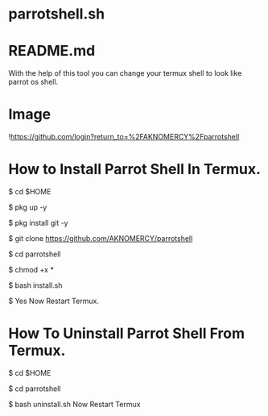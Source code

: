 # parrotshell.sh
# README.md
With the help of this tool you can change your termux shell to look like parrot os shell.

# Image
!https://github.com/login?return_to=%2FAKNOMERCY%2Fparrotshell

# How to Install Parrot Shell In Termux.
$ cd $HOME

$ pkg up -y

$ pkg install git -y

$ git clone https://github.com/AKNOMERCY/parrotshell

$ cd parrotshell

$ chmod +x *

$ bash install.sh

$ Yes Now Restart Termux.

# How To Uninstall Parrot Shell From Termux.
$ cd $HOME

$ cd parrotshell

$ bash uninstall.sh Now Restart Termux
